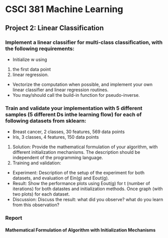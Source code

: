 # CSCI 381 Machine Learning
## Project 2: Linear Classification

### Implement a linear classifier for multi-class classification, with the following requirements:
* Initialize w using
1. the first data point
2. linear regression.
* Vectorize the computation when possible, and implement your own linear classifier
and linear regression routines.
* You may/should call the build-in function for pseudo-inverse.

### Train and validate your implementation with 5 different samples (5 different Ds inthe learning flow) for each of following datasets from sklearn:
* Breast cancer, 2 classes, 30 features, 569 data points
* Iris, 3 classes, 4 features, 150 data points

1. Solution: Provide the mathematical formulation of your algorithm, with
different initialization mechanisms. The description should be independent of
the programming language.
2. Training and validation:
* Experiment: Description of the setup of the experiment for both datasets,
and evaluation of Ein(g) and Eout(g).
* Result: Show the performance plots using Eout(g) for t (number of iterations)
for both datastes and initialization methods. Once graph (with two
plots) for each dataset.
* Discussion: Discuss the result: what did you observe? what do you learn
from this observation?

### Report 
#### Mathematical Formulation of Algorithm with Initialization Mechanisms
